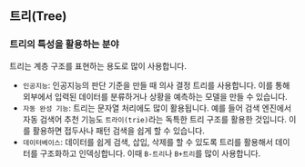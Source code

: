 ## 트리(Tree)
### 트리의 특성을 활용하는 분야
트리는 계층 구조를 표현하는 용도로 많이 사용합니다. 
* `인공지능`: 인공지능의 판단 기준을 만들 때 의사 결정 트리를 사용합니다. 이를 통해 외부에서 입력된 데이터를 분류하거나 상황을 예측하는 모델을 만들 수 있습니다.
* `자동 완성 기능`: 트리는 문자열 처리에도 많이 활용됩니다. 예를 들어 검색 엔진에서 자동 검색어 추천 기능도 `트라이(trie)`라는 독특한 트리 구조를 활용한 것입니다. 이를 활용하면 접두사나 패턴 검색을 쉽게 할 수 있습니다.
* `데이터베이스`: 데이터를 쉽게 검색, 삽입, 삭제를 할 수 있도록 트리를 활용해서 데이터를 구조화하고 인덱싱합니다. 이때 `B-트리`나 `B+트리`를 많이 사용합니다.
